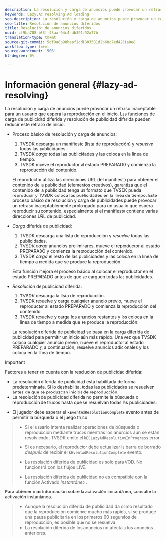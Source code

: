```yaml
---
description: La resolución y carga de anuncios puede provocar un retraso inaceptable para un usuario que espera la reproducción en el inicio. Las funciones de carga de publicidad diferida y resolución de publicidad diferida pueden reducir este retraso de inicio.
keywords: Lazy;Ad resolving;Ad loading
seo-description: La resolución y carga de anuncios puede provocar un retraso inaceptable para un usuario que espera la reproducción en el inicio. Las funciones de carga de publicidad diferida y resolución de publicidad diferida pueden reducir este retraso de inicio.
seo-title: Resolución de anuncios diferidos
title: Resolución de anuncios diferidos
uuid: cf9ba788-b83f-43aa-94c4-db391d92a77b
translation-type: tm+mt
source-git-commit: 5df9a8b98baaf1cd1803581d2b60c7ed4261a0e8
workflow-type: tm+mt
source-wordcount: '506'
ht-degree: 0%

---
```



# Información general {#lazy-ad-resolving}

La resolución y carga de anuncios puede provocar un retraso inaceptable para un usuario que espera la reproducción en el inicio. Las funciones de carga de publicidad diferida y resolución de publicidad diferida pueden reducir este retraso de inicio.

* Proceso básico de resolución y carga de anuncios:

   1. TVSDK descarga un manifiesto (lista de reproducción) y *resuelve* todas las publicidades.
   1. TVSDK *carga* todas las publicidades y las coloca en la línea de tiempo.
   1. TVSDK mueve el reproductor al estado PREPARADO y comienza la reproducción del contenido.

   El reproductor utiliza las direcciones URL del manifiesto para obtener el contenido de la publicidad (elementos creativos), garantiza que el contenido de la publicidad tenga un formato que TVSDK pueda reproducir y TVSDK coloca las publicidades en la línea de tiempo. Este proceso básico de resolución y carga de publicidades puede provocar un retraso inaceptablemente prolongado para un usuario que espera reproducir su contenido, especialmente si el manifiesto contiene varias direcciones URL de publicidad.

* *Carga* diferida de publicidad:

   1. TVSDK descarga una lista de reproducción y *resuelve* todas las publicidades.
   1. TVSDK *carga* anuncios preliminares, mueve el reproductor al estado PREPARADO y comienza la reproducción del contenido.
   1. TVSDK *carga* el resto de las publicidades y las coloca en la línea de tiempo a medida que se produce la reproducción.

   Esta función mejora el proceso básico al colocar el reproductor en el estado PREPARADO antes de que se carguen todas las publicidades.

* *Resolución* de publicidad diferida:

   1. TVSDK descarga la lista de reproducción.
   1. TVSDK resuelve y carga cualquier anuncio previo, mueve el reproductor al estado PREPARADO y comienza la reproducción del contenido.
   1. TVSDK resuelve y carga los anuncios restantes y los coloca en la línea de tiempo a medida que se produce la reproducción.

   La resolución diferida de publicidad se basa en la carga diferida de publicidad para permitir un inicio aún más rápido. Una vez que TVSDK coloca cualquier anuncio previo, mueve el reproductor al estado PREPARADO y, a continuación, resuelve anuncios adicionales y los coloca en la línea de tiempo.

>[!IMPORTANT]
>
>Factores a tener en cuenta con la resolución de publicidad diferida:
>
>* La resolución diferida de publicidad está habilitada de forma predeterminada. Si lo deshabilita, todas las publicidades se resuelven antes de que se produzcan inicios de reproducción.
>* La resolución de publicidad diferida no permite la búsqueda o reproducción de trucos hasta que se resuelvan todas las publicidades:

   >
   >    
   * El jugador debe esperar el `kEventAdResolutionComplete` evento antes de permitir la búsqueda o el juego truco.
   >    * Si el usuario intenta realizar operaciones de búsqueda o reproducción mediante trucos mientras los anuncios aún se están resolviendo, TVSDK emite el `kECLazyAdResolutionInProgress` error.
   >    * Si es necesario, el reproductor debe actualizar la barra de borrado *después* de recibir el `kEventAdResolutionComplete` evento.
>
>* La resolución diferida de publicidad es solo para VOD. No funcionará con los flujos LIVE.
>* La resolución diferida de publicidad no es compatible con la función Activado *instantáneo* .

>
>  

Para obtener más información sobre la activación instantánea, consulte la activación instantánea.
>
>* Aunque la resolución diferida de publicidad da como resultado que la reproducción comience mucho más rápido, si se produce una pausa publicitaria en los primeros 60 segundos de reproducción, es posible que no se resuelva.
>* La resolución diferida de los anuncios no afecta a los anuncios anteriores.